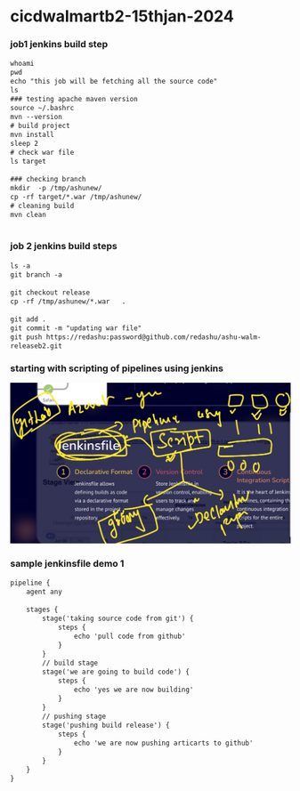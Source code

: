 # cicdwalmartb2-15thjan-2024

### job1 jenkins build step 

```
whoami
pwd
echo "this job will be fetching all the source code"
ls 
### testing apache maven version 
source ~/.bashrc 
mvn --version 
# build project
mvn install 
sleep 2
# check war file
ls target

### checking branch
mkdir  -p /tmp/ashunew/
cp -rf target/*.war /tmp/ashunew/
# cleaning build 
mvn clean 


```

### job 2 jenkins build steps 

```
ls -a
git branch -a

git checkout release
cp -rf /tmp/ashunew/*.war   .

git add .
git commit -m "updating war file"
git push https://redashu:password@github.com/redashu/ashu-walm-releaseb2.git

```

### starting with scripting of pipelines using jenkins 

<img src="jfile.png">


### sample jenkinsfile demo 1 

```
pipeline {
    agent any

    stages {
        stage('taking source code from git') {
            steps {
                echo 'pull code from github'
            }
        }
        // build stage
        stage('we are going to build code') {
            steps {
                echo 'yes we are now building'
            }
        }
        // pushing stage 
        stage('pushing build release') {
            steps {
                echo 'we are now pushing articarts to github'
            }
        }
    }
}

```
